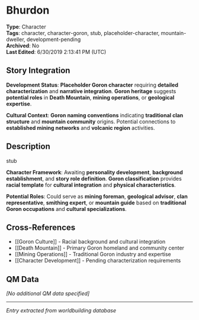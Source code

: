 # Bhurdon

**Type**: Character  
**Tags**: character, character-goron, stub, placeholder-character, mountain-dweller, development-pending  
**Archived**: No  
**Last Edited**: 6/30/2019 2:13:41 PM (UTC)

## Story Integration
**Development Status**: **Placeholder Goron character** requiring **detailed characterization** and **narrative integration**. **Goron heritage** suggests **potential roles** in **Death Mountain**, **mining operations**, or **geological expertise**.

**Cultural Context**: **Goron naming conventions** indicating **traditional clan structure** and **mountain community** origins. Potential connections to **established mining networks** and **volcanic region** activities.

## Description
stub

**Character Framework**: Awaiting **personality development**, **background establishment**, and **story role definition**. **Goron classification** provides **racial template** for **cultural integration** and **physical characteristics**.

**Potential Roles**: Could serve as **mining foreman**, **geological advisor**, **clan representative**, **smithing expert**, or **mountain guide** based on **traditional Goron occupations** and **cultural specializations**.

## Cross-References
- [[Goron Culture]] - Racial background and cultural integration
- [[Death Mountain]] - Primary Goron homeland and community center
- [[Mining Operations]] - Traditional Goron industry and expertise
- [[Character Development]] - Pending characterization requirements

## QM Data
*[No additional QM data specified]*

---
*Entry extracted from worldbuilding database*
